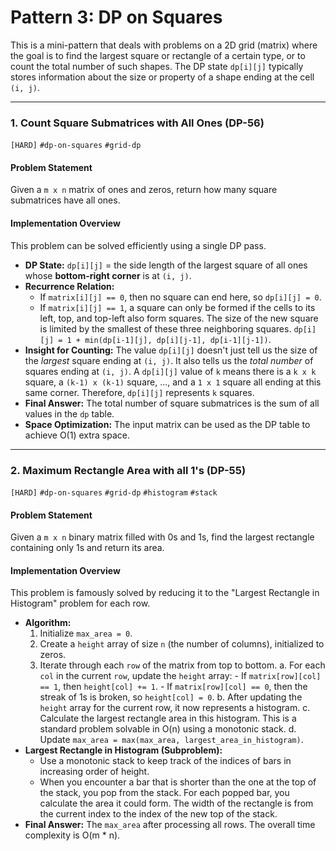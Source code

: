 # Pattern 3: DP on Squares

This is a mini-pattern that deals with problems on a 2D grid (matrix) where the goal is to find the largest square or rectangle of a certain type, or to count the total number of such shapes. The DP state `dp[i][j]` typically stores information about the size or property of a shape ending at the cell `(i, j)`.

---

### 1. Count Square Submatrices with All Ones (DP-56)
`[HARD]` `#dp-on-squares` `#grid-dp`

#### Problem Statement
Given a `m x n` matrix of ones and zeros, return how many square submatrices have all ones.

#### Implementation Overview
This problem can be solved efficiently using a single DP pass.
-   **DP State:** `dp[i][j]` = the side length of the largest square of all ones whose **bottom-right corner** is at `(i, j)`.
-   **Recurrence Relation:**
    -   If `matrix[i][j] == 0`, then no square can end here, so `dp[i][j] = 0`.
    -   If `matrix[i][j] == 1`, a square can only be formed if the cells to its left, top, and top-left also form squares. The size of the new square is limited by the smallest of these three neighboring squares.
        `dp[i][j] = 1 + min(dp[i-1][j], dp[i][j-1], dp[i-1][j-1])`.
-   **Insight for Counting:** The value `dp[i][j]` doesn't just tell us the size of the *largest* square ending at `(i, j)`. It also tells us the *total number* of squares ending at `(i, j)`. A `dp[i][j]` value of `k` means there is a `k x k` square, a `(k-1) x (k-1)` square, ..., and a `1 x 1` square all ending at this same corner. Therefore, `dp[i][j]` represents `k` squares.
-   **Final Answer:** The total number of square submatrices is the sum of all values in the `dp` table.
-   **Space Optimization:** The input matrix can be used as the DP table to achieve O(1) extra space.

---

### 2. Maximum Rectangle Area with all 1's (DP-55)
`[HARD]` `#dp-on-squares` `#grid-dp` `#histogram` `#stack`

#### Problem Statement
Given a `m x n` binary matrix filled with 0s and 1s, find the largest rectangle containing only 1s and return its area.

#### Implementation Overview
This problem is famously solved by reducing it to the "Largest Rectangle in Histogram" problem for each row.
-   **Algorithm:**
    1.  Initialize `max_area = 0`.
    2.  Create a `height` array of size `n` (the number of columns), initialized to zeros.
    3.  Iterate through each `row` of the matrix from top to bottom.
        a.  For each `col` in the current `row`, update the `height` array:
            -   If `matrix[row][col] == 1`, then `height[col] += 1`.
            -   If `matrix[row][col] == 0`, then the streak of 1s is broken, so `height[col] = 0`.
        b.  After updating the `height` array for the current row, it now represents a histogram.
        c.  Calculate the largest rectangle area in this histogram. This is a standard problem solvable in O(n) using a monotonic stack.
        d.  Update `max_area = max(max_area, largest_area_in_histogram)`.
-   **Largest Rectangle in Histogram (Subproblem):**
    -   Use a monotonic stack to keep track of the indices of bars in increasing order of height.
    -   When you encounter a bar that is shorter than the one at the top of the stack, you pop from the stack. For each popped bar, you calculate the area it could form. The width of the rectangle is from the current index to the index of the new top of the stack.
-   **Final Answer:** The `max_area` after processing all rows. The overall time complexity is O(m * n).
